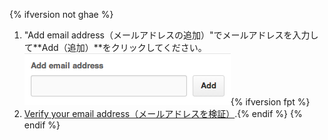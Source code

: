 {% ifversion not ghae %}
1. "Add email address（メールアドレスの追加）"でメールアドレスを入力して**Add（追加）**をクリックしてください。 ![Email addition button](/assets/images/help/settings/add-email-address.png){% ifversion fpt %}
2. [Verify your email address（メールアドレスを検証）](/articles/verifying-your-email-address).{% endif %}
{% endif %}
